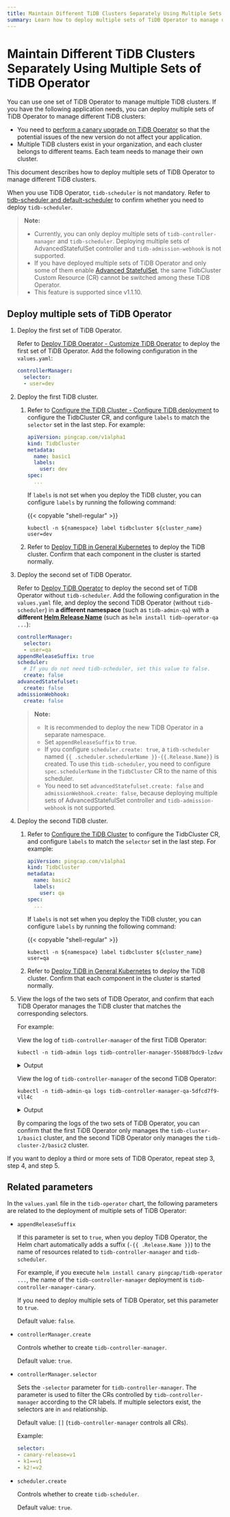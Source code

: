 ```yaml
---
title: Maintain Different TiDB Clusters Separately Using Multiple Sets of TiDB Operator
summary: Learn how to deploy multiple sets of TiDB Operator to manage different TiDB clusters.
---
```


# Maintain Different TiDB Clusters Separately Using Multiple Sets of TiDB Operator

You can use one set of TiDB Operator to manage multiple TiDB clusters. If you have the following application needs, you can deploy multiple sets of TiDB Operator to manage different TiDB clusters:

- You need to [perform a canary upgrade on TiDB Operator](canary-upgrade-tidb-operator.md) so that the potential issues of the new version do not affect your application.
- Multiple TiDB clusters exist in your organization, and each cluster belongs to different teams. Each team needs to manage their own cluster.

This document describes how to deploy multiple sets of TiDB Operator to manage different TiDB clusters.

When you use TiDB Operator, `tidb-scheduler` is not mandatory. Refer to [tidb-scheduler and default-scheduler](tidb-scheduler.md#tidb-scheduler-and-default-scheduler) to confirm whether you need to deploy `tidb-scheduler`.

> **Note:**
>
> - Currently, you can only deploy multiple sets of `tidb-controller-manager` and `tidb-scheduler`. Deploying multiple sets of AdvancedStatefulSet controller and `tidb-admission-webhook` is not supported.
> - If you have deployed multiple sets of TiDB Operator and only some of them enable [Advanced StatefulSet](advanced-statefulset.md), the same TidbCluster Custom Resource (CR) cannot be switched among these TiDB Operator.
> - This feature is supported since v1.1.10.

## Deploy multiple sets of TiDB Operator

1. Deploy the first set of TiDB Operator.

    Refer to [Deploy TiDB Operator - Customize TiDB Operator](deploy-tidb-operator.md#customize-tidb-operator) to deploy the first set of TiDB Operator. Add the following configuration in the `values.yaml`:

    ```yaml
    controllerManager:
      selector:
      - user=dev
    ```

2. Deploy the first TiDB cluster.

    1. Refer to [Configure the TiDB Cluster - Configure TiDB deployment](configure-a-tidb-cluster.md#configure-tidb-deployment) to configure the TidbCluster CR, and configure `labels` to match the `selector` set in the last step. For example:

        ```yaml
        apiVersion: pingcap.com/v1alpha1
        kind: TidbCluster
        metadata:
          name: basic1
          labels:
            user: dev
        spec:
          ...
        ```

        If `labels` is not set when you deploy the TiDB cluster, you can configure `labels` by running the following command:

        {{< copyable "shell-regular" >}}

        ```shell
        kubectl -n ${namespace} label tidbcluster ${cluster_name} user=dev
        ```

    2. Refer to [Deploy TiDB in General Kubernetes](deploy-on-general-kubernetes.md) to deploy the TiDB cluster. Confirm that each component in the cluster is started normally.

3. Deploy the second set of TiDB Operator.

    Refer to [Deploy TiDB Operator](deploy-tidb-operator.md) to deploy the second set of TiDB Operator without `tidb-scheduler`. Add the following configuration in the `values.yaml` file, and deploy the second TiDB Operator (without `tidb-scheduler`) in **a different namespace** (such as `tidb-admin-qa`) with a **different [Helm Release Name](https://helm.sh/docs/intro/using_helm/#three-big-concepts)** (such as `helm install tidb-operator-qa ...`):

    ```yaml
    controllerManager:
      selector:
      - user=qa
    appendReleaseSuffix: true
    scheduler:
      # If you do not need tidb-scheduler, set this value to false.
      create: false
    advancedStatefulset:
      create: false
    admissionWebhook:
      create: false
    ```

    > **Note:**
    >
    > * It is recommended to deploy the new TiDB Operator in a separate namespace.
    > * Set `appendReleaseSuffix` to `true`.
    > * If you configure `scheduler.create: true`, a `tidb-scheduler` named `{{ .scheduler.schedulerName }}-{{.Release.Name}}` is created. To use this `tidb-scheduler`, you need to configure `spec.schedulerName` in the `TidbCluster` CR to the name of this scheduler.
    > * You need to set `advancedStatefulset.create: false` and `admissionWebhook.create: false`, because deploying multiple sets of AdvancedStatefulSet controller and `tidb-admission-webhook` is not supported.

4. Deploy the second TiDB cluster.

    1. Refer to [Configure the TiDB Cluster](configure-a-tidb-cluster.md) to configure the TidbCluster CR, and configure `labels` to match the `selector` set in the last step. For example:

        ```yaml
        apiVersion: pingcap.com/v1alpha1
        kind: TidbCluster
        metadata:
          name: basic2
          labels:
            user: qa
        spec:
          ...
        ```

        If `labels` is not set when you deploy the TiDB cluster, you can configure `labels` by running the following command:

        {{< copyable "shell-regular" >}}

        ```shell
        kubectl -n ${namespace} label tidbcluster ${cluster_name} user=qa
        ```

    2. Refer to [Deploy TiDB in General Kubernetes](deploy-on-general-kubernetes.md) to deploy the TiDB cluster. Confirm that each component in the cluster is started normally.

5. View the logs of the two sets of TiDB Operator, and confirm that each TiDB Operator manages the TiDB cluster that matches the corresponding selectors.

    For example:

    View the log of `tidb-controller-manager` of the first TiDB Operator:

    ```shell
    kubectl -n tidb-admin logs tidb-controller-manager-55b887bdc9-lzdwv
    ```

    <details>
    <summary>Output</summary>
    <pre><code>
    ...
    I0113 02:50:13.195779       1 main.go:69] FLAG: --selector="user=dev"
    ...
    I0113 02:50:32.409378       1 tidbcluster_control.go:69] TidbCluster: [tidb-cluster-1/basic1] updated successfully
    I0113 02:50:32.773635       1 tidbcluster_control.go:69] TidbCluster: [tidb-cluster-1/basic1] updated successfully
    I0113 02:51:00.294241       1 tidbcluster_control.go:69] TidbCluster: [tidb-cluster-1/basic1] updated successfully
    </code></pre>
    </details>

    View the log of `tidb-controller-manager` of the second TiDB Operator:

    ```shell
    kubectl -n tidb-admin-qa logs tidb-controller-manager-qa-5dfcd7f9-vll4c
    ```

    <details>
    <summary>Output</summary>
    <pre><code>
    ...
    I0113 02:50:13.195779       1 main.go:69] FLAG: --selector="user=qa"
    ...
    I0113 03:38:43.859387       1 tidbcluster_control.go:69] TidbCluster: [tidb-cluster-2/basic2] updated successfully
    I0113 03:38:45.060028       1 tidbcluster_control.go:69] TidbCluster: [tidb-cluster-2/basic2] updated successfully
    I0113 03:38:46.261045       1 tidbcluster_control.go:69] TidbCluster: [tidb-cluster-2/basic2] updated successfully
    </code></pre>
    </details>

    By comparing the logs of the two sets of TiDB Operator, you can confirm that the first TiDB Operator only manages the `tidb-cluster-1/basic1` cluster, and the second TiDB Operator only manages the `tidb-cluster-2/basic2` cluster.

If you want to deploy a third or more sets of TiDB Operator, repeat step 3, step 4, and step 5.

## Related parameters

In the `values.yaml` file in the `tidb-operator` chart, the following parameters are related to the deployment of multiple sets of TiDB Operator:

- `appendReleaseSuffix`

    If this parameter is set to `true`, when you deploy TiDB Operator, the Helm chart automatically adds a suffix (`-{{ .Release.Name }}`) to the name of resources related to `tidb-controller-manager` and `tidb-scheduler`.

    For example, if you execute `helm install canary pingcap/tidb-operator ...`, the name of the `tidb-controller-manager` deployment is `tidb-controller-manager-canary`.

    If you need to deploy multiple sets of TiDB Operator, set this parameter to `true`.

    Default value: `false`.

- `controllerManager.create`

    Controls whether to create `tidb-controller-manager`.

    Default value: `true`.

- `controllerManager.selector`

    Sets the `-selector` parameter for `tidb-controller-manager`. The parameter is used to filter the CRs controlled by `tidb-controller-manager` according to the CR labels. If multiple selectors exist, the selectors are in `and` relationship.

    Default value: `[]` (`tidb-controller-manager` controls all CRs).

    Example:

    ```yaml
    selector:
    - canary-release=v1
    - k1==v1
    - k2!=v2
    ```

- `scheduler.create`

    Controls whether to create `tidb-scheduler`.

    Default value: `true`.
